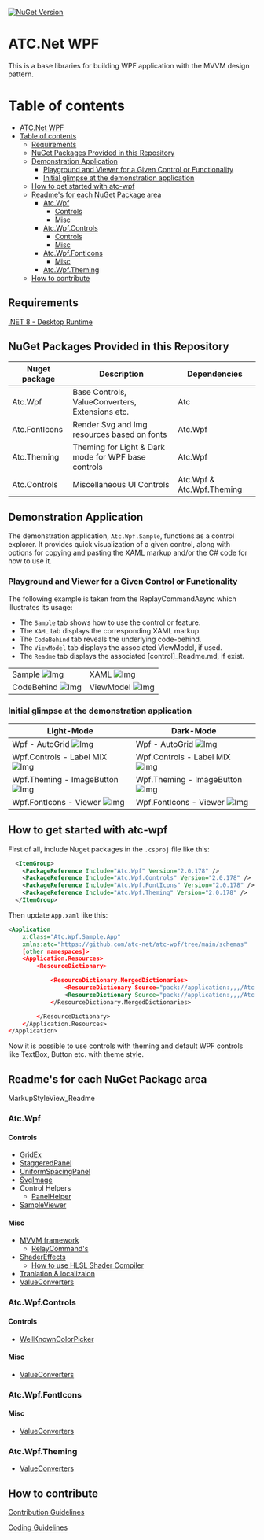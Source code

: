 [![NuGet Version](https://img.shields.io/nuget/v/Atc.Wpf.svg?logo=nuget&style=for-the-badge)](https://www.nuget.org/packages/atc.wpf)

# ATC.Net WPF

This is a base libraries for building WPF application with the MVVM design pattern.

# Table of contents

- [ATC.Net WPF](#atcnet-wpf)
- [Table of contents](#table-of-contents)
  - [Requirements](#requirements)
  - [NuGet Packages Provided in this Repository](#nuget-packages-provided-in-this-repository)
  - [Demonstration Application](#demonstration-application)
    - [Playground and Viewer for a Given Control or Functionality](#playground-and-viewer-for-a-given-control-or-functionality)
    - [Initial glimpse at the demonstration application](#initial-glimpse-at-the-demonstration-application)
  - [How to get started with atc-wpf](#how-to-get-started-with-atc-wpf)
  - [Readme's for each NuGet Package area](#readmes-for-each-nuget-package-area)
    - [Atc.Wpf](#atcwpf)
      - [Controls](#controls)
      - [Misc](#misc)
    - [Atc.Wpf.Controls](#atcwpfcontrols)
      - [Controls](#controls-1)
      - [Misc](#misc-1)
    - [Atc.Wpf.FontIcons](#atcwpffonticons)
      - [Misc](#misc-2)
    - [Atc.Wpf.Theming](#atcwpftheming)
  - [How to contribute](#how-to-contribute)

## Requirements

[.NET 8 - Desktop Runtime](https://dotnet.microsoft.com/en-us/download/dotnet/8.0)

## NuGet Packages Provided in this Repository

| Nuget package     | Description                                         | Dependencies              |
|-------------------|-----------------------------------------------------|---------------------------|
| Atc.Wpf           | Base Controls, ValueConverters, Extensions etc.     | Atc                       |
| Atc.FontIcons     | Render Svg and Img resources based on fonts         | Atc.Wpf                   |
| Atc.Theming       | Theming for Light & Dark mode for WPF base controls | Atc.Wpf                   |
| Atc.Controls      | Miscellaneous UI Controls                           | Atc.Wpf & Atc.Wpf.Theming |

## Demonstration Application

The demonstration application, `Atc.Wpf.Sample`, functions as a control explorer.
It provides quick visualization of a given control, along with options for
copying and pasting the XAML markup and/or the C# code for how to use it.

### Playground and Viewer for a Given Control or Functionality

The following example is taken from the ReplayCommandAsync which illustrates its usage:

- The `Sample` tab shows how to use the control or feature.
- The `XAML` tab displays the corresponding XAML markup.
- The `CodeBehind` tab reveals the underlying code-behind.
- The `ViewModel` tab displays the associated ViewModel, if used.
- The `Readme` tab displays the associated [control]_Readme.md, if exist.

|                                                                         |                                                                       |
|-------------------------------------------------------------------------|-----------------------------------------------------------------------|
| Sample ![Img](docs/images/lm-wpf-replaycommandasync-sample.png)         | XAML ![Img](docs/images/lm-wpf-replaycommandasync-xaml.png)           |
| CodeBehind ![Img](docs/images/lm-wpf-replaycommandasync-codebehind.png) | ViewModel ![Img](docs/images/lm-wpf-replaycommandasync-viewmodel.png) |

### Initial glimpse at the demonstration application

| Light-Mode                                                                   | Dark-Mode                                                                    |
|------------------------------------------------------------------------------|------------------------------------------------------------------------------|
| Wpf - AutoGrid ![Img](docs/images/lm-wpf-autogrid.png)                       | Wpf - AutoGrid ![Img](docs/images/dm-wpf-autogrid.png)                       |
| Wpf.Controls - Label MIX ![Img](docs/images/lm-wpf-controls-label-mix.png)   | Wpf.Controls - Label MIX ![Img](docs/images/dm-wpf-controls-label-mix.png)   |
| Wpf.Theming - ImageButton ![Img](docs/images/lm-wpf-theming-imagebutton.png) | Wpf.Theming - ImageButton ![Img](docs/images/dm-wpf-theming-imagebutton.png) |
| Wpf.FontIcons - Viewer ![Img](docs/images/lm-wpf-fonicons-viewer.png)        | Wpf.FontIcons - Viewer ![Img](docs/images/dm-wpf-fonicons-viewer.png)        |

## How to get started with atc-wpf

First of all, include Nuget packages in the `.csproj` file like this:

```xml
  <ItemGroup>
    <PackageReference Include="Atc.Wpf" Version="2.0.178" />
    <PackageReference Include="Atc.Wpf.Controls" Version="2.0.178" />
    <PackageReference Include="Atc.Wpf.FontIcons" Version="2.0.178" />
    <PackageReference Include="Atc.Wpf.Theming" Version="2.0.178" />
  </ItemGroup>
```

Then update `App.xaml` like this:

```xml
<Application
    x:Class="Atc.Wpf.Sample.App"
    xmlns:atc="https://github.com/atc-net/atc-wpf/tree/main/schemas"
    [other namespaces]>
    <Application.Resources>
        <ResourceDictionary>

            <ResourceDictionary.MergedDictionaries>
                <ResourceDictionary Source="pack://application:,,,/Atc.Wpf.Theming;component/Styles/Default.xaml" />
                <ResourceDictionary Source="pack://application:,,,/Atc.Wpf.Controls;component/Styles/Controls.xaml" />
            </ResourceDictionary.MergedDictionaries>

        </ResourceDictionary>
    </Application.Resources>
</Application>
```

Now it is possible to use controls with theming and default WPF controls like TextBox, Button etc. with theme style.

## Readme's for each NuGet Package area

MarkupStyleView_Readme

### Atc.Wpf

#### Controls

- [GridEx](src/Atc.Wpf/Controls/Layouts/GridEx_Readme.md)
- [StaggeredPanel](src/Atc.Wpf/Controls/Layouts/StaggeredPanel_Readme.md)
- [UniformSpacingPanel](src/Atc.Wpf/Controls/Layouts/UniformSpacingPanel_Readme.md)
- [SvgImage](src/Atc.Wpf/Controls/Media/SvgImage_Readme.md)
- Control Helpers
  - [PanelHelper](src/Atc.Wpf/Helpers/PanelHelper_Readme.md)
- [SampleViewer](src/Atc.Wpf/SampleControls/SampleViewerView_Readme.md)

#### Misc

- [MVVM framework](src/Atc.Wpf/Mvvm/@Readme.md)
  - [RelayCommand's](src/Atc.Wpf/Command/@Readme.md)
- [ShaderEffects](src/Atc.Wpf/Media/ShaderEffects/@Readme.md)
  - [How to use HLSL Shader Compiler](src/Atc.Wpf/Media/ShaderEffects/Shaders/@Readme.md)
- [Tranlation & localizaion](src/Atc.Wpf/Translation/@Readme.md)
- [ValueConverters](src/Atc.Wpf/ValueConverters/@Readme.md)

### Atc.Wpf.Controls

#### Controls

- [WellKnownColorPicker](src/Atc.Wpf.Controls/ColorControls/WellKnownColorPicker_Readme.md)

#### Misc

- [ValueConverters](src/Atc.Wpf.Controls/ValueConverters/@Readme.md)

### Atc.Wpf.FontIcons

#### Misc

- [ValueConverters](src/Atc.Wpf.FontIcons/ValueConverters/@Readme.md)

### Atc.Wpf.Theming

- [ValueConverters](src/Atc.Wpf.Theming/ValueConverters/@Readme.md)

## How to contribute

[Contribution Guidelines](https://atc-net.github.io/introduction/about-atc#how-to-contribute)

[Coding Guidelines](https://atc-net.github.io/introduction/about-atc#coding-guidelines)
